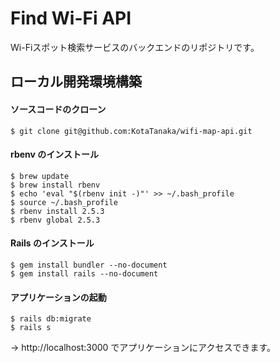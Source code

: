 # Find Wi-Fi API
Wi-Fiスポット検索サービスのバックエンドのリポジトリです。

## ローカル開発環境構築
#### ソースコードのクローン

```
$ git clone git@github.com:KotaTanaka/wifi-map-api.git
```

#### rbenv のインストール

```
$ brew update
$ brew install rbenv
$ echo 'eval "$(rbenv init -)"' >> ~/.bash_profile
$ source ~/.bash_profile
$ rbenv install 2.5.3
$ rbenv global 2.5.3
```

#### Rails のインストール

```
$ gem install bundler --no-document
$ gem install rails --no-document
```

#### アプリケーションの起動

```
$ rails db:migrate
$ rails s
```

→ http://localhost:3000 でアプリケーションにアクセスできます。
